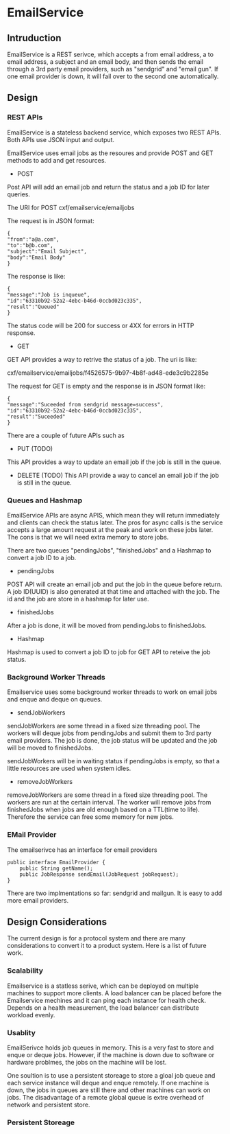 # EmailService

## Intruduction
EmailService is a REST serivce, which accepts a from email address, a to email address, a subject and an email body, and then sends the email through a 3rd party email providers, such as "sendgrid" and "email gun". If one email provider is down, it will fail over to the second one automatically.

## Design

### REST APIs
EmailService is a stateless backend service, which exposes two REST APIs. Both APIs use JSON input and output.

EmailService uses email jobs as the resoures and provide POST and GET methods to add and get resources.

* POST

Post API will add an email job and return the status and a job ID for later queries.

The URI for POST cxf/emailservice/emailjobs

The request is in JSON format:
```
{
"from":"a@a.com",
"to":"b@b.com",
"subject":"Email Subject",
"body":"Email Body"
}
```
The response is like:
```
{
"message":"Job is inqueue",
"id":"63310b92-52a2-4ebc-b46d-0ccbd023c335",
"result":"Queued"
}
```
The status code will be 200 for success or 4XX for errors in HTTP response.

* GET

GET API provides a way to retrive the status of a job.
The uri is like:

cxf/emailservice/emailjobs/f4526575-9b97-4b8f-ad48-ede3c9b2285e

The request for GET is empty and the response is in JSON format like:
```
{
"message":"Suceeded from sendgrid message=success",
"id":"63310b92-52a2-4ebc-b46d-0ccbd023c335",
"result":"Suceeded"
}
```

There are a couple of future APIs such as

* PUT (TODO)

This API provides a way to update an email job if the job is still in the queue.

* DELETE (TODO)
This API provide a way to cancel an email job if the job is still in the queue.  
### Queues and Hashmap

EmailService APIs are async APIS, which mean they will return immediately and clients can check the status later. The pros for async calls is the service accepts a large amount request at the peak and work on these jobs later. The cons is that we will need extra memory to store jobs.

There are two queues "pendingJobs", "finishedJobs" and a Hashmap to convert a job ID to a job.

* pendingJobs

POST API will create an email job and put the job in the queue before return. A job ID(UUID) is also generated at that time and attached with the job. The id and the job are store in a hashmap for later use. 

* finishedJobs

After a job is done, it will be moved from pendingJobs to finishedJobs.

* Hashmap

Hashmap is used to convert a job ID to job for GET API to reteive the job status.

### Background Worker Threads

Emailservice uses some background worker threads to work on email jobs and enque and deque on queues.

* sendJobWorkers

sendJobWorkers are some thread in a fixed size threading pool. The workers will deque jobs from pendingJobs and submit them to 3rd party email providers. The job is done, the job status will be updated and the job will be moved to finishedJobs. 

sendJobWorkers will be in waiting status if pendingJobs is empty, so that a little resources are used when system idles.

* removeJobWorkers

removeJobWorkers are some thread in a fixed size threading pool. The workers are run at the certain interval. The worker will remove jobs from finishedJobs when jobs are old enough based on a TTL(time to life). Therefore the service can free some memory for new jobs.

### EMail Provider
The emailserivce has an interface for email providers
```
public interface EmailProvider {
	public String getName();
	public JobResponse sendEmail(JobRequest jobRequest);
}
```

There are two implmentations so far: sendgrid and mailgun.
It is easy to add more email providers.

## Design Considerations

The current design is for a protocol system and there are many considerations to convert it to a product system. Here is a list of future work.

### Scalability

Emailservice is a statless serive, which can be deployed on multiple machines to support more clients. A load balancer can be placed before the Emailservice mechines and it can ping each instance for health check. Depends on a health measurement, the load balancer can distribute workload evenly.

### Usablity

EmailSerivce holds job queues in memory. This is a very fast to store and enque or deque jobs. However, if the machine is down due to software or hardware problmes, the jobs on the machine will be lost.

One soultion is to use a persistent storeage to store a gloal job queue and each service instance will deque and enque remotely. If one machine is down, the jobs in queues are still there and other machines can work on jobs. The disadvantage of a remote global queue is extre overhead of network and persistent store.

### Persistent Storeage


